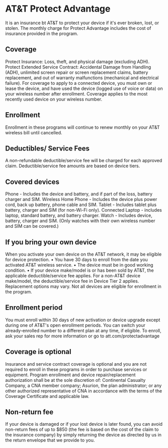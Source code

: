 # AT&T Protect Advantage
It is an insurance bt AT&T to protect your device if it's ever broken, lost, or stolen.
The monthly charge for Protect Advantage includes the cost of insurance provided in the program.

## Coverage
Protect Insurance: Loss, theft, and physical damage (excluding ADH). Protect Extended Service Contract: Accidental Damage from Handling (ADH), unlimited screen repair or screen replacement claims, battery replacement, and out of warranty malfunctions (mechanical and electrical failure). For coverage to apply to a connected device, you must own or lease the device, and have used the device (logged use of voice or data) on your wireless number after enrollment. Coverage applies to the most recently used device on your wireless number.

## Enrollment
Enrollment in these programs will continue to renew monthly on your AT&T wireless bill until cancelled.

## Deductibles/ Service Fees
A non-refundable deductible/service fee will be charged for each approved claim. Deductible/service fee amounts are based on device tiers. 

## Covered devices
Phone - Includes the device and battery, and if part of the loss, battery charger and SIM.
Wireless Home Phone - Includes the device plus power cord, back up battery, phone cable and SIM.
Tablet - Includes tablet plus battery, charger and SIM (for non-Wi-Fi only).
Connected Laptop - includes laptop, standard battery, and battery charger.
Watch - Includes device, battery, charger and SIM. (Only watches with their own wireless number and SIM can be covered.)

## If you bring your own device
When you activate your own device on the AT&T network, it may be eligible for device protection.
• You have 30 days to enroll from the date you activated AT&T wireless service.
• The device must be in good working condition.
• If your device make/model is or has been sold by AT&T, the applicable deductible/service fee applies. For a non-AT&T device make/model, the deductible/service fee in Device Tier 2 applies.
Replacement options may vary. Not all devices are eligible for enrollment in the program.

## Enrollment period
You must enroll within 30 days of new activation or device upgrade except during one of AT&T's open enrollment periods. You can switch your already-enrolled number to a different plan at any time, if eligible. To enroll, ask your sales rep for more information or go to att.com/protectadvantage

## Coverage is optional
Insurance and service contract coverage is optional and you are not required to enroll in these programs in order to purchase services or equipment. Program enrollment and device repair/replacement authorization shall be at the sole discretion of: Continental Casualty Company, a CNA member company; Asurion, the plan administrator; or any other authorized representative of CNA in accordance with the terms of the Coverage Certificate and applicable law.

## Non-return fee
If your device is damaged or if your lost device is later found, you can avoid non-return fees of up to $850 (the fee is based on the cost of the claim to the insurance company) by simply returning the device as directed by us in the return envelope that we provide to you.
